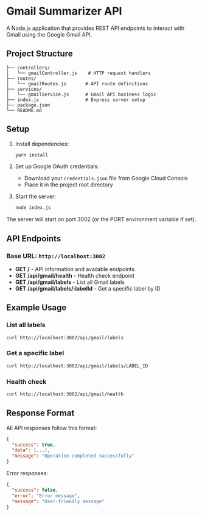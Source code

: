 # Gmail Summarizer API

A Node.js application that provides REST API endpoints to interact with Gmail using the Google Gmail API.

## Project Structure

```
├── controllers/
│   └── gmailController.js    # HTTP request handlers
├── routes/
│   └── gmailRoutes.js       # API route definitions
├── services/
│   └── gmailService.js      # Gmail API business logic
├── index.js                 # Express server setup
├── package.json
└── README.md
```

## Setup

1. Install dependencies:

   ```bash
   yarn install
   ```

2. Set up Google OAuth credentials:
   - Download your `credentials.json` file from Google Cloud Console
   - Place it in the project root directory

3. Start the server:
   ```bash
   node index.js
   ```

The server will start on port 3002 (or the PORT environment variable if set).

## API Endpoints

### Base URL: `http://localhost:3002`

- **GET /** - API information and available endpoints
- **GET /api/gmail/health** - Health check endpoint
- **GET /api/gmail/labels** - List all Gmail labels
- **GET /api/gmail/labels/:labelId** - Get a specific label by ID

## Example Usage

### List all labels

```bash
curl http://localhost:3002/api/gmail/labels
```

### Get a specific label

```bash
curl http://localhost:3002/api/gmail/labels/LABEL_ID
```

### Health check

```bash
curl http://localhost:3002/api/gmail/health
```

## Response Format

All API responses follow this format:

```json
{
  "success": true,
  "data": [...],
  "message": "Operation completed successfully"
}
```

Error responses:

```json
{
  "success": false,
  "error": "Error message",
  "message": "User-friendly message"
}
```

